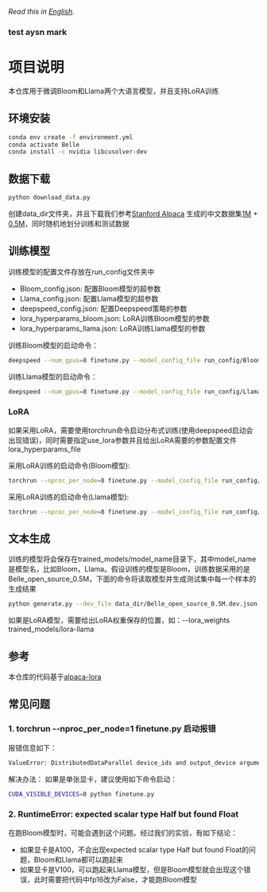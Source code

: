 *Read this in [English](README_en.md).*
### test aysn mark
# 项目说明

本仓库用于微调Bloom和Llama两个大语言模型，并且支持LoRA训练

## 环境安装

```bash
conda env create -f environment.yml
conda activate Belle
conda install -c nvidia libcusolver-dev
```

## 数据下载

```bash
python download_data.py
```

创建data_dir文件夹，并且下载我们参考[Stanford Alpaca](https://github.com/tatsu-lab/stanford_alpaca) 生成的中文数据集[1M](https://huggingface.co/datasets/BelleGroup/train_1M_CN) + [0.5M](https://huggingface.co/datasets/BelleGroup/train_0.5M_CN)，同时随机地划分训练和测试数据

## 训练模型

训练模型的配置文件存放在run_config文件夹中

- Bloom_config.json: 配置Bloom模型的超参数
- Llama_config.json: 配置Llama模型的超参数
- deepspeed_config.json: 配置Deepspeed策略的参数
- lora_hyperparams_bloom.json: LoRA训练Bloom模型的参数
- lora_hyperparams_llama.json: LoRA训练Llama模型的参数


训练Bloom模型的启动命令：

```bash
deepspeed --num_gpus=8 finetune.py --model_config_file run_config/Bloom_config.json  --deepspeed run_config/deepspeed_config.json 
```

训练Llama模型的启动命令：

```bash
deepspeed --num_gpus=8 finetune.py --model_config_file run_config/Llama_config.json  --deepspeed run_config/deepspeed_config.json 
```

### LoRA

如果采用LoRA，需要使用torchrun命令启动分布式训练(使用deepspeed启动会出现错误)，同时需要指定use_lora参数并且给出LoRA需要的参数配置文件lora_hyperparams_file

采用LoRA训练的启动命令(Bloom模型):

```bash
torchrun --nproc_per_node=8 finetune.py --model_config_file run_config/Bloom_config.json --lora_hyperparams_file run_config/lora_hyperparams_bloom.json  --use_lora
```

采用LoRA训练的启动命令(Llama模型):

```bash
torchrun --nproc_per_node=8 finetune.py --model_config_file run_config/Llama_config.json --lora_hyperparams_file run_config/lora_hyperparams_llama.json  --use_lora
```

## 文本生成

训练的模型将会保存在trained_models/model_name目录下，其中model_name是模型名，比如Bloom，Llama。假设训练的模型是Bloom，训练数据采用的是Belle_open_source_0.5M，下面的命令将读取模型并生成测试集中每一个样本的生成结果

```bash
python generate.py --dev_file data_dir/Belle_open_source_0.5M.dev.json --model_name_or_path trained_models/bloom/
```

如果是LoRA模型，需要给出LoRA权重保存的位置，如：--lora_weights trained_models/lora-llama

## 参考

本仓库的代码基于[alpaca-lora](https://github.com/tloen/alpaca-lora)

## 常见问题
### 1. torchrun --nproc_per_node=1 finetune.py 启动报错

报错信息如下：
```bash
ValueError: DistributedDataParallel device_ids and output_device arguments only work with single-device/multiple-device GPU modules or CPU modules, but got device_ids [0], output_device 0, and module parameters {device(type='cuda', index=0), device(type='cuda', index=1), device(type='cuda', index=2)}.
```
解决办法：
如果是单张显卡，建议使用如下命令启动：
```bash
CUDA_VISIBLE_DEVICES=0 python finetune.py 
```

### 2. RuntimeError: expected scalar type Half but found Float

在跑Bloom模型时，可能会遇到这个问题。经过我们的实验，有如下结论：

- 如果显卡是A100，不会出现expected scalar type Half but found Float的问题，Bloom和Llama都可以跑起来
- 如果显卡是V100，可以跑起来Llama模型，但是Bloom模型就会出现这个错误，此时需要把代码中fp16改为False，才能跑Bloom模型
